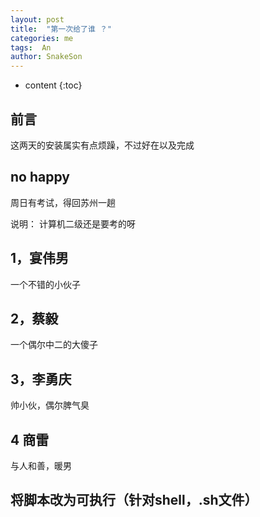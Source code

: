 ```yaml
---
layout: post
title:  "第一次给了谁 ？"
categories: me
tags:  An  
author: SnakeSon
---
```


* content
{:toc}


## 前言

这两天的安装属实有点烦躁，不过好在以及完成

##  no happy


周日有考试，得回苏州一趟

说明：
计算机二级还是要考的呀







## 1，宴伟男

一个不错的小伙子



## 2，蔡毅

一个偶尔中二的大傻子



## 3，李勇庆

帅小伙，偶尔脾气臭



##  4 商雷

与人和善，暖男

## 将脚本改为可执行（针对shell，.sh文件）








